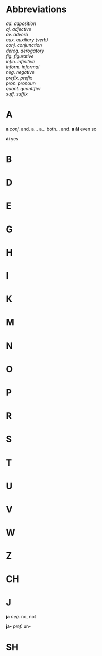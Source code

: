 # Abbreviations
_ad. adposition_  
_aj. adjective_  
_av. adverb_  
_aux. auxiliary (verb)_  
_conj. conjunction_  
_derog. derogatory_  
_fig. figurative_  
_infin. infinitive_  
_inform. informal_  
_neg. negative_  
_prefix. prefix_  
_pron. pronoun_  
_quant. quantifier_  
_suff. suffix_  

# A

**a** _conj._ and. a... a... both... and. **a āi** even so

**āi** yes

# B

# D

# E

# G
 
# H

# I

# K

# M

# N

# O

# P

# R

# S

# T

# U

# V

# W

# Z

# CH

# J

**ja** _neg._ no, not

**ja-** _pref._ un-

# SH
